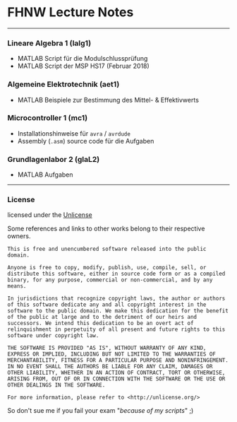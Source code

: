 # FHNW Lecture Notes

---

### Lineare Algebra 1 (lalg1)

- MATLAB Script für die Modulschlussprüfung
- MATLAB Script der MSP HS17 (Februar 2018)

### Algemeine Elektrotechnik (aet1)

- MATLAB Beispiele zur Bestimmung des Mittel- & Effektivwerts

### Microcontroller 1 (mc1)

- Installationshinweise für `avra` / `avrdude`
- Assembly (`.asm`) source code für die Aufgaben

### Grundlagenlabor 2 (glaL2)

- MATLAB Aufgaben

---

### License

licensed under the [Unlicense](https://unlicense.org/)

Some references and links to other works belong to their respective owners.


```
This is free and unencumbered software released into the public domain.

Anyone is free to copy, modify, publish, use, compile, sell, or
distribute this software, either in source code form or as a compiled
binary, for any purpose, commercial or non-commercial, and by any
means.

In jurisdictions that recognize copyright laws, the author or authors
of this software dedicate any and all copyright interest in the
software to the public domain. We make this dedication for the benefit
of the public at large and to the detriment of our heirs and
successors. We intend this dedication to be an overt act of
relinquishment in perpetuity of all present and future rights to this
software under copyright law.

THE SOFTWARE IS PROVIDED "AS IS", WITHOUT WARRANTY OF ANY KIND,
EXPRESS OR IMPLIED, INCLUDING BUT NOT LIMITED TO THE WARRANTIES OF
MERCHANTABILITY, FITNESS FOR A PARTICULAR PURPOSE AND NONINFRINGEMENT.
IN NO EVENT SHALL THE AUTHORS BE LIABLE FOR ANY CLAIM, DAMAGES OR
OTHER LIABILITY, WHETHER IN AN ACTION OF CONTRACT, TORT OR OTHERWISE,
ARISING FROM, OUT OF OR IN CONNECTION WITH THE SOFTWARE OR THE USE OR
OTHER DEALINGS IN THE SOFTWARE.

For more information, please refer to <http://unlicense.org/>
```
So don't sue me if you fail your exam "_because of my scripts_" ;)
